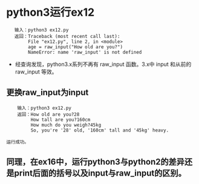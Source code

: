 # python3运行ex12

       输入：python3 ex12.py
       返回：Traceback (most recent call last):
            File "ex12.py", line 2, in <module>
            age = raw_input("How old are you?")
            NameError: name 'raw_input' is not defined

- 经查询发现，python3.x系列不再有 raw_input 函数。3.x中 input 和从前的 raw_input 等效。

## 更换raw_input为input

        输入：python3 ex12.py
        返回：How old are you?28
             How tall are you?160cm
             How much do you weigh?45kg
             So, you're '28' old, '160cm' tall and '45kg' heavy.

    运行成功。

## 同理，在ex16中，运行python3与python2的差异还是print后面的括号以及input与raw_input的区别。
